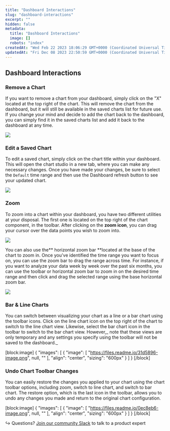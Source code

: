 ```yaml
---
title: "Dashboard Interactions"
slug: "dashboard-interactions"
excerpt: ""
hidden: false
metadata: 
  title: "Dashboard Interactions"
  image: []
  robots: "index"
createdAt: "Wed Feb 22 2023 18:06:29 GMT+0000 (Coordinated Universal Time)"
updatedAt: "Fri Dec 08 2023 22:50:59 GMT+0000 (Coordinated Universal Time)"
---
```

## Dashboard Interactions

### Remove a Chart

If you want to remove a chart from your dashboard, simply click on the "X" located at the top right of the chart. This will remove the chart from the dashboard, but it will still be available in the saved charts list for future use. If you change your mind and decide to add the chart back to the dashboard, you can simply find it in the saved charts list and add it back to the dashboard at any time.

![](https://files.readme.io/91bb601-image.png)

### Edit a Saved Chart

To edit a saved chart, simply click on the chart title within your dashboard. This will open the chart studio in a new tab, where you can make any necessary changes. Once you have made your changes, be sure to select the `Default` time range and then use the Dashboard refresh button to see your updated chart.

![](https://files.readme.io/e7d5b04-image.png)

### Zoom

To zoom into a chart within your dashboard, you have two different utilities at your disposal. The first one is located on the top right of the chart component, in the toolbar. After clicking on the **zoom icon**, you can drag your cursor over the data points you wish to zoom into.

![](https://files.readme.io/e1a1218-image.png)

You can also use the** horizontal zoom bar **located at the base of the chart to zoom in. Once you've identified the time range you want to focus on, you can use the zoom bar to drag the range across time. For instance, if you want to analyze your data week by week over the past six months, you can use the toolbar or horizontal zoom bar to zoom in on the desired time range and then click and drag the selected range using the base horizontal zoom bar.

![](https://files.readme.io/0a13f18-image.png)

### Bar & Line Charts

You can switch between visualizing your chart as a line or a bar chart using the toolbar icons. Click on the line chart icon on the top right of the chart to switch to the line chart view. Likewise, select the bar chart icon in the toolbar to switch to the bar chart view. However,_ note that these views are only temporary and any settings you specify using the toolbar will not be saved to the dashboard._

[block:image]
{
  "images": [
    {
      "image": [
        "https://files.readme.io/31d5896-image.png",
        null,
        ""
      ],
      "align": "center",
      "sizing": "600px"
    }
  ]
}
[/block]


### Undo Chart Toolbar Changes

You can easily restore the changes you applied to your chart using the chart toolbar options, including zoom, switch to line chart, and switch to bar chart. The restore option, which is the last icon in the toolbar, allows you to undo any changes you made and return to the original chart configuration.

[block:image]
{
  "images": [
    {
      "image": [
        "https://files.readme.io/0ec8eb6-image.png",
        null,
        ""
      ],
      "align": "center",
      "sizing": "600px"
    }
  ]
}
[/block]


↪ Questions? [Join our community Slack](https://www.fiddler.ai/slackinvite) to talk to a product expert
